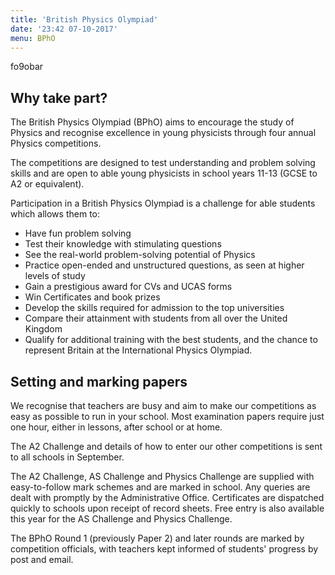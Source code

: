 ```yaml
---
title: 'British Physics Olympiad'
date: '23:42 07-10-2017'
menu: BPhO
---
```


fo9obar

## Why take part?

The British Physics Olympiad (BPhO) aims to encourage the study of Physics and recognise excellence in young physicists through four annual Physics competitions.

The competitions are designed to test understanding and problem solving skills and are open to able young physicists in school years 11-13 (GCSE to A2 or equivalent).

Participation in a British Physics Olympiad is a challenge for able students which allows them to:

- Have fun problem solving
- Test their knowledge with stimulating questions 
- See the real-world problem-solving potential of Physics 
- Practice open-ended and unstructured questions, as seen at higher levels of study 
- Gain a prestigious award for CVs and UCAS forms
- Win Certificates and book prizes
- Develop the skills required for admission to the top universities
- Compare their attainment with students from all over the United Kingdom
- Qualify for additional training with the best students, and the chance to represent Britain at the International Physics Olympiad.

## Setting and marking papers

We recognise that teachers are busy and aim to make our competitions as easy as possible to run in your school. Most examination papers require just one hour, either in lessons, after school or at home.

The A2 Challenge and details of how to enter our other competitions is sent to all schools in September.

The A2 Challenge, AS Challenge and Physics Challenge are supplied with easy-to-follow mark schemes and are marked in school. Any queries are dealt with promptly by the Administrative Office. Certificates are dispatched quickly to schools upon receipt of record sheets. Free entry is also available this year for the AS Challenge and Physics Challenge.

The BPhO Round 1 (previously Paper 2) and later rounds are marked by competition officials, with teachers kept informed of students' progress by post and email.